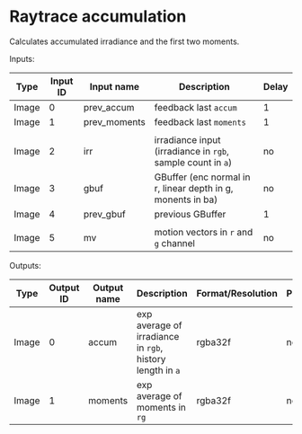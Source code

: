 # Raytrace accumulation

Calculates accumulated irradiance and the first two moments.

Inputs:

| Type  | Input ID | Input name   | Description                                                 | Delay |
|-------|----------|--------------|-------------------------------------------------------------|-------|
| Image | 0        | prev_accum   | feedback last `accum`                                       | 1     |
| Image | 1        | prev_moments | feedback last `moments`                                     | 1     |
|       |
| Image | 2        | irr          | irradiance input (irradiance in `rgb`, sample count in `a`) | no    |
| Image | 3        | gbuf         | GBuffer (enc normal in r, linear depth in g, monents in ba) | no    |
| Image | 4        | prev_gbuf    | previous GBuffer                                            | 1     |
|       |
| Image | 5        | mv           | motion vectors in `r` and `g` channel                       | no    |

Outputs:

| Type  | Output ID | Output name | Description                                                 | Format/Resolution        | Persistent |
|-------|-----------|-------------|-------------------------------------------------------------|--------------------------|------------|
| Image | 0         | accum       | exp average of irradiance in `rgb`, history length in `a`   | rgba32f                  | no         |
| Image | 1         | moments     | exp average of moments in `rg`                              | rgba32f                  | no         |
